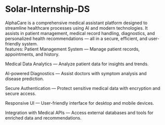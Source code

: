 # Solar-Internship-DS
AlphaCare is a comprehensive medical assistant platform designed to streamline healthcare processes using AI and modern technologies. It assists in patient management, medical record handling, diagnostics, and personalized health recommendations — all in a secure, efficient, and user-friendly system.  
features:
Patient Management System — Manage patient records, appointments, and history.

Medical Data Analytics — Analyze patient data for insights and trends.

AI-powered Diagnostics — Assist doctors with symptom analysis and disease prediction.

Secure Authentication — Protect sensitive medical data with encryption and secure access.

Responsive UI — User-friendly interface for desktop and mobile devices.

Integration with Medical APIs — Access external databases and tools for enriched data and recommendations.
